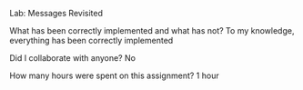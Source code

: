 Lab: Messages Revisited

What has been correctly implemented and what has not? 
To my knowledge, everything has been correctly implemented

Did I collaborate with anyone? 
No

How many hours were spent on this assignment? 
1 hour
